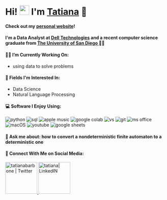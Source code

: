 # Hi! <a target="_blank" rel="noopener noreferrer" href="https://raw.githubusercontent.com/aemmadi/aemmadi/master/wave.gif"><img src="https://raw.githubusercontent.com/aemmadi/aemmadi/master/wave.gif" width="30px" style="max-width:100%;"></a> I'm <a href="https://tatianabarbone.github.io" rel="nofollow">Tatiana</a> 💙 

#### Check out my <a href="https://delltechnologies.com">personal website</a>! 

#### I'm a Data Analyst at <a href="https://delltechnologies.com">Dell Technologies</a> and a recent computer science graduate from <a href="https://www.sandiego.edu/engineering/">The University of San Diego </a> 👩‍🎓

#### 👩‍💻 I’m Currently Working On:
  - using data to solve problems
  
#### 🔭 Fields I'm Interested In: 
  - Data Science 
  - Natural Language Processing

#### 💻 Software I Enjoy Using:

<img src="https://img.shields.io/badge/Python-FFD43B?style=for-the-badge&logo=python&logoColor=darkgreen" alt="python"> <img src="https://img.shields.io/badge/MySQL-00000F?style=for-the-badge&logo=mysql&logoColor=white" alt="sql"> 
<img src="https://img.shields.io/badge/Apple_Music-FA243C?style=for-the-badge&logo=Apple-Music&logoColor=white" alt="apple music"> 
<img src="https://img.shields.io/badge/Colab-F9AB00?style=for-the-badge&logo=googlecolab&color=525252" alt="google colab"> 
<img src="https://img.shields.io/badge/Visual_Studio-5C2D91?style=for-the-badge&logo=visual%20studio&logoColor=white" alt="vs"> 
<img src="https://img.shields.io/badge/GitHub-100000?style=for-the-badge&logo=github&logoColor=white" alt="git">
<img src="https://img.shields.io/badge/Microsoft_Office-D83B01?style=for-the-badge&logo=microsoft-office&logoColor=white" alt="ms office">
<img src="https://img.shields.io/badge/mac%20os-000000?style=for-the-badge&logo=apple&logoColor=white" alt="macOS">
<img src="https://img.shields.io/badge/YouTube-FF0000?style=for-the-badge&logo=youtube&logoColor=white" alt="youtube">
<img src="https://img.shields.io/badge/Google%20Sheets-34A853?style=for-the-badge&logo=google-sheets&logoColor=white" alt="google sheets">



#### 💬 Ask me about: how to convert a nondeterministic finite automaton to a deterministic one

<!-- Socials -->
#### 📲 Connect With Me on Social Media:

<a href="https://twitter.com/tatianabarbone" rel="nofollow">
  <img alt="tatianabarbone | Twitter" width="100px" src="https://img.shields.io/badge/Twitter-1DA1F2?style=for-the-badge&logo=twitter&logoColor=white" style="max-width:100%;">
  
<a href="https://www.linkedin.com/in/tatianabarbone" rel="nofollow">
  <img alt="tatiana| LinkedIN" width="100px" src="https://img.shields.io/badge/LinkedIn-0077B5?style=for-the-badge&logo=linkedin&logoColor=white" style="max-width:100%;">
</a> 
